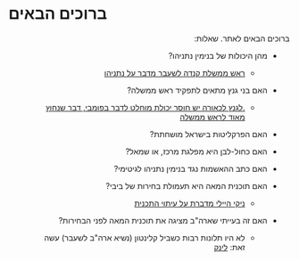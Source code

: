 # ברוכים הבאים

<div dir="rtl" markdown="1">
ברוכים הבאים לאתר.
שאלות:

* מהן היכולות של בנימין נתניהו?

    * [ראש ממשלת קנדה לשעבר מדבר על נתניהו](https://twitter.com/Lidar_Yarin/status/1220808197730074626?s=20)

* האם בני גנץ מתאים לתפקיד ראש ממשלה?

    * [.לגנץ לכאורה יש חוסר יכולת מוחלט לדבר בפומבי, דבר שנחוץ מאוד לראש ממשלה](https://twitter.com/nachi_z9/status/1221154666085539840?s=20)
    

* האם הפרקליטות בישראל מושחתת?
* האם כחול-לבן היא מפלגת מרכז, או שמאל?
* האם כתב ההאשמות נגד בנימין נתניהו לגיטימי?
* האם תוכנית המאה היא תעמולת בחירות של ביבי?
    * [ניקי היילי מדברת על עיתוי התכנית](https://twitter.com/MiriBarbi/status/1221472092417396738?s=20)
* האם זה בעייתי שארה"ב מציגה את תוכנית המאה לפני הבחירות?
    * לא היו תלונות רבות כשביל קלינטון (נשיא ארה"ב לשעבר) עשה זאת:
    [לינק](https://twitter.com/mcl_bgn/status/1221483275086155776?s=20)

</div>
